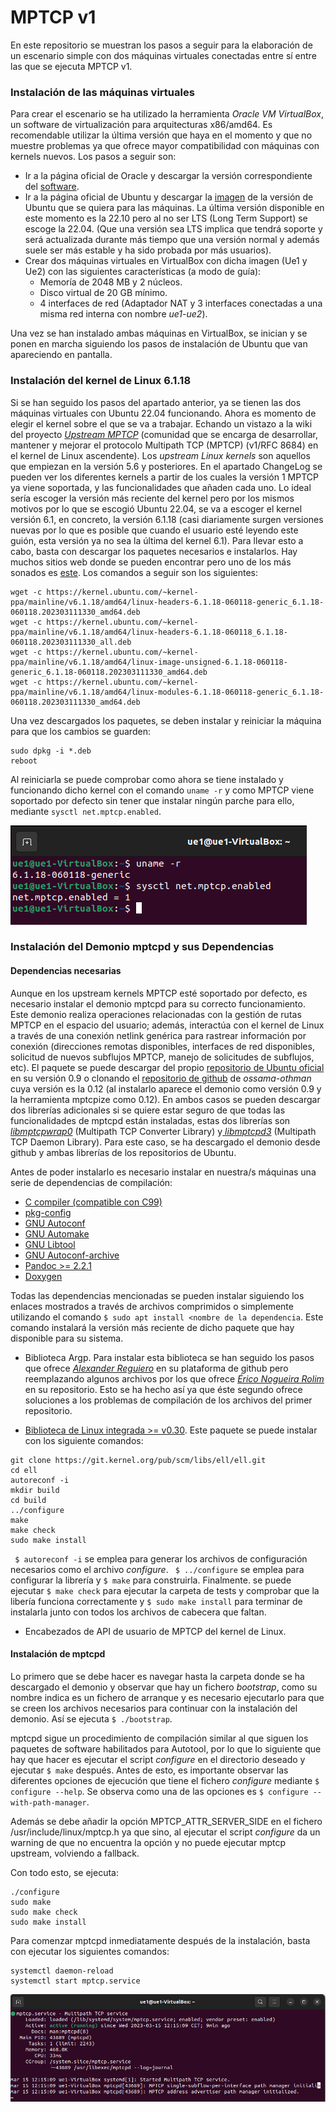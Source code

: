 # MPTCP v1

En este repositorio se muestran los pasos a seguir para la elaboración de un escenario simple con dos máquinas virtuales conectadas entre sí entre las que se ejecuta MPTCP v1.
### Instalación de las máquinas virtuales
Para crear el escenario se ha utilizado la herramienta *Oracle VM VirtualBox*, un software de virtualización para arquitecturas x86/amd64. Es recomendable utilizar la última versión que haya en el momento y que no muestre problemas ya que ofrece mayor compatibilidad con máquinas con kernels nuevos. Los pasos a seguir son:
- Ir a la página oficial de Oracle y descargar la versión correspondiente del [software](https://www.virtualbox.org/wiki/Downloads).
- Ir a la página oficial de Ubuntu y descargar la [imagen](https://releases.ubuntu.com/jammy/) de la versión de Ubuntu que se quiera para las máquinas. La última versión disponible en este momento es la 22.10 pero al no ser LTS (Long Term Support) se escoge la 22.04. (Que una versión sea LTS implica que tendrá soporte y será actualizada durante más tiempo que una versión normal y además suele ser más estable y ha sido probada por más usuarios).
- Crear dos máquinas virtuales en VirtualBox con dicha imagen (Ue1 y Ue2) con las siguientes características (a modo de guía):
	- Memoría de 2048 MB y 2 núcleos.
	- Disco virtual de 20 GB mínimo.
	- 4 interfaces de red (Adaptador NAT y 3 interfaces conectadas a una misma red interna con nombre *ue1-ue2*).

Una vez se han instalado ambas máquinas  en VirtualBox, se inician y se ponen en marcha siguiendo los pasos de instalación de Ubuntu que van apareciendo en pantalla.

### Instalación del kernel de Linux 6.1.18
Si se han seguido los pasos del apartado anterior, ya se tienen las dos máquinas virtuales con Ubuntu 22.04 funcionando. Ahora es momento de elegir el kernel sobre el que se va a trabajar. Echando un vistazo a la wiki del proyecto [*Upstream MPTCP*](https://github.com/multipath-tcp/mptcp_net-next/wiki)  (comunidad que se encarga de desarrollar, mantener y mejorar el protocolo Multipath TCP (MPTCP) (v1/RFC 8684) en el kernel de Linux ascendente). Los *upstream Linux kernels* son aquellos que empiezan en la versión 5.6 y posteriores. 
En el apartado ChangeLog se pueden ver los diferentes kernels a partir de los cuales la versión 1 MPTCP ya viene soportada, y las funcionalidades que añaden cada uno. Lo ideal sería escoger la versión más reciente del kernel pero por los mismos motivos por lo que se escogió Ubuntu 22.04, se va a escoger el kernel versión 6.1, en concreto, la versión 6.1.18 (casi diariamente surgen versiones nuevas por lo que es posible que cuando el usuario esté leyendo este guión, esta versión ya no sea la última del kernel 6.1).
Para llevar esto a cabo, basta con descargar los paquetes necesarios e instalarlos. Hay muchos sitios web donde se pueden encontrar pero uno de los más sonados es [este](https://kernel.ubuntu.com/~kernel-ppa/mainline/).
Los comandos a seguir son los siguientes:
~~~
wget -c https://kernel.ubuntu.com/~kernel-ppa/mainline/v6.1.18/amd64/linux-headers-6.1.18-060118-generic_6.1.18-060118.202303111330_amd64.deb
wget -c https://kernel.ubuntu.com/~kernel-ppa/mainline/v6.1.18/amd64/linux-headers-6.1.18-060118_6.1.18-060118.202303111330_all.deb
wget -c https://kernel.ubuntu.com/~kernel-ppa/mainline/v6.1.18/amd64/linux-image-unsigned-6.1.18-060118-generic_6.1.18-060118.202303111330_amd64.deb
wget -c https://kernel.ubuntu.com/~kernel-ppa/mainline/v6.1.18/amd64/linux-modules-6.1.18-060118-generic_6.1.18-060118.202303111330_amd64.deb
~~~
Una vez descargados los paquetes, se deben instalar y reiniciar la máquina para que los cambios se guarden:
~~~
sudo dpkg -i *.deb
reboot
~~~
Al reiniciarla se puede comprobar como ahora se tiene instalado y funcionando dicho kernel con el comando `uname -r` y como MPTCP viene soportado por defecto sin tener que instalar ningún parche para ello, mediante `sysctl net.mptcp.enabled`.

![Captura-de-pantalla-2023-03-13-192858.png](https://github.com/AlejandraOliver/MPTCP-v1/blob/main/ImagenesRepositorio/Captura%20de%20pantalla%202023-03-13%20192858.png)

### Instalación del Demonio mptcpd y sus Dependencias

#### Dependencias necesarias
Aunque en los upstream kernels MPTCP esté soportado por defecto, es necesario instalar el demonio mptcpd para su correcto funcionamiento. Este demonio realiza operaciones relacionadas con la gestión de rutas MPTCP en el espacio del usuario; además, interactúa con el kernel de Linux a través de una conexión netlink genérica para rastrear información por conexión (direcciones remotas disponibles, interfaces de red disponibles, solicitud de nuevos subflujos MPTCP, manejo de solicitudes de subflujos, etc).
El paquete se puede descargar del propio [repositorio de Ubuntu oficial](https://packages.ubuntu.com/jammy/mptcpd)  en su versión 0.9 o clonando el [repositorio de github](https://github.com/multipath-tcp/mptcpd) de *ossama-othman* cuya versión es la 0.12 (al instalarlo aparece el demonio como versión 0.9 y la herramienta mptcpize como 0.12). En ambos casos se pueden descargar dos librerías adicionales si se quiere estar seguro de que todas las funcionalidades de mptcpd están instaladas, estas dos librerías son [*libmptcpwrap0*](https://packages.ubuntu.com/jammy/amd64/libmptcpwrap0) (Multipath TCP Converter Library) y[ *libmptcpd3*](https://packages.ubuntu.com/jammy/libmptcpd3) (Multipath TCP Daemon Library). Para este caso, se ha descargado el demonio desde github y ambas librerías de los repositorios de Ubuntu.

Antes de poder instalarlo es necesario instalar en nuestra/s máquinas una serie de dependencias de compilación:
- [C compiler (compatible con C99)](https://0and6.wordpress.com/2017/06/04/instalar-compilador-de-c-en-ubuntu/)
- [pkg-config](https://www.freedesktop.org/wiki/Software/pkg-config/)
- [GNU Autoconf](https://www.gnu.org/software/autoconf/)
- [GNU Automake](https://www.gnu.org/software/automake/)
- [GNU Libtool](https://www.gnu.org/software/libtool/)
- [GNU Autoconf-archive](https://www.gnu.org/software/autoconf-archive/)
- [Pandoc >= 2.2.1](https://pandoc.org/installing.html)
- [Doxygen](https://www.doxygen.nl/download.html)

Todas las dependencias mencionadas se pueden instalar siguiendo los enlaces mostrados a través de archivos comprimidos o simplemente utilizando el comando `$ sudo apt install <nombre de la dependencia`. Este comando instalará la versión más reciente de dicho paquete que hay disponible para su sistema.

- Biblioteca Argp. Para instalar esta biblioteca se han seguido los pasos que ofrece [*Alexander Reguiero*](https://github.com/alexreg/libargp) en su plataforma de github pero reemplazando algunos archivos por los que ofrece [*Érico Nogueira Rolim*](https://github.com/ericonr/argp-standalone) en su repositorio. Esto se ha hecho así ya que éste segundo ofrece soluciones a los problemas de compilación de los archivos del primer repositorio.

- [Biblioteca de Linux integrada >= v0.30](https://git.kernel.org/pub/scm/libs/ell/ell.git/). Este paquete se puede instalar con los siguiente comandos:
~~~
git clone https://git.kernel.org/pub/scm/libs/ell/ell.git
cd ell
autoreconf -i
mkdir build
cd build
../configure
make
make check
sudo make install
~~~
` $ autoreconf -i` se emplea para generar los archivos de configuración necesarios como el archivo *configure*. ` $ ../configure` se emplea para configurar la librería y `$ make` para construirla. Finalmente. se puede ejecutar `$ make check` para ejecutar la carpeta de tests y comprobar que la libería funciona correctamente y `$ sudo make install` para terminar de instalarla junto con todos los archivos de cabecera que faltan.

- Encabezados de API de usuario de MPTCP del kernel   de Linux.

#### Instalación de mptcpd
Lo primero que se debe hacer es navegar hasta la carpeta donde se ha descargado  el demonio y observar que hay un fichero *bootstrap*, como su nombre indica es un fichero de arranque y es necesario ejecutarlo para que se creen los archivos necesarios para continuar con la instalación del demonio. Así se ejecuta `$ ./bootstrap`.

mptcpd sigue un procedimiento de compilación similar al que siguen los paquetes de software habilitados para Autotool, por lo que lo siguiente que hay que hacer es ejecutar el script *configure* en el directorio deseado y ejecutar `$ make` después. Antes de esto, es importante observar las diferentes opciones de ejecución que tiene el fichero *configure* mediante `$ configure --help`. Se observa como una de las opciones es `$ configure --with-path-manager`.

Además se debe añadir la opción MPTCP_ATTR_SERVER_SIDE en el fichero /usr/include/linux/mptcp.h ya que sino, al ejecutar el script *configure* da un warning de que no encuentra la opción y no puede ejecutar mptcp upstream, volviendo a fallback.

Con todo esto, se ejecuta:
~~~
./configure
sudo make
sudo make check
sudo make install
~~~
Para comenzar mptcpd inmediatamente después de la instalación, basta con ejecutar los siguientes comandos:
~~~
systemctl daemon-reload
systemctl start mptcp.service
~~~
![Captura-de-pantalla-2023-03-15-20122503.png](https://github.com/AlejandraOliver/MPTCP-v1/blob/main/ImagenesRepositorio/Captura%20de%20pantalla%202023-03-15%20122503.png)
